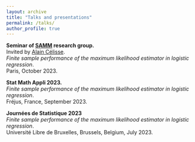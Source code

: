 ```yaml
---
layout: archive
title: "Talks and presentations"
permalink: /talks/
author_profile: true
---
```


**Seminar of [SAMM](https://samm.pantheonsorbonne.fr) research group.**  
Invited by [Alain Célisse](https://www.pantheonsorbonne.fr/page-perso/acelisse).  
*Finite sample performance of the maximum likelihood estimator in logistic regression*.  
Paris, October 2023.

**Stat Math Appli 2023.**  
*Finite sample performance of the maximum likelihood estimator in logistic regression*.  
Fréjus, France, September 2023.  


**Journées de Statistique 2023**  
*Finite sample performance of the maximum likelihood estimator in logistic regression*.  
Université Libre de Bruxelles, Brussels, Belgium, July 2023.

